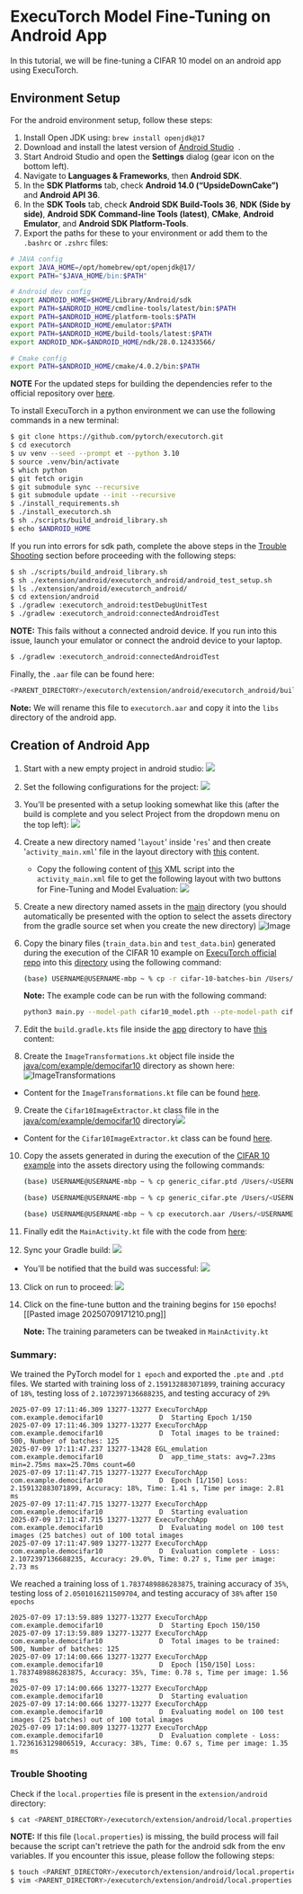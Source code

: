 # ExecuTorch Model Fine-Tuning on Android App

In this tutorial, we will be fine-tuning a CIFAR 10 model on an android app using ExecuTorch.

## Environment Setup

For the android environment setup, follow these steps:

1. Install Open JDK using: `brew install openjdk@17`
2. Download and install the latest version of [Android Studio](https://developer.android.com/studio/)  .
3. Start Android Studio and open the **Settings** dialog (gear icon on the bottom left).
4. Navigate to **Languages & Frameworks**, then **Android SDK**.
5. In the **SDK Platforms** tab, check **Android 14.0 (“UpsideDownCake”)** and **Android API 36**.
6. In the **SDK Tools** tab, check **Android SDK Build-Tools 36**, **NDK (Side by side)**, **Android SDK Command-line Tools (latest)**, **CMake**, **Android Emulator**, and **Android SDK Platform-Tools**.
7. Export the paths for these to your environment or add them to the `.bashrc` or `.zshrc` files:
```bash
# JAVA config
export JAVA_HOME=/opt/homebrew/opt/openjdk@17/
export PATH="$JAVA_HOME/bin:$PATH"

# Android dev config
export ANDROID_HOME=$HOME/Library/Android/sdk
export PATH=$ANDROID_HOME/cmdline-tools/latest/bin:$PATH
export PATH=$ANDROID_HOME/platform-tools:$PATH
export PATH=$ANDROID_HOME/emulator:$PATH
export PATH=$ANDROID_HOME/build-tools/latest:$PATH
export ANDROID_NDK=$ANDROID_HOME/ndk/28.0.12433566/

# Cmake config
export PATH=$ANDROID_HOME/cmake/4.0.2/bin:$PATH
```

**NOTE** For the updated steps for building the dependencies refer to the official repository over [here](https://github.com/pytorch/executorch/blob/main/extension/android/README.md).

To install ExecuTorch in a python environment we can use the following commands in a new terminal:

```bash
$ git clone https://github.com/pytorch/executorch.git
$ cd executorch
$ uv venv --seed --prompt et --python 3.10
$ source .venv/bin/activate
$ which python
$ git fetch origin
$ git submodule sync --recursive
$ git submodule update --init --recursive
$ ./install_requirements.sh
$ ./install_executorch.sh
$ sh ./scripts/build_android_library.sh
$ echo $ANDROID_HOME
```

If you run into errors for sdk path, complete the above steps in the [Trouble Shooting](#trouble-shooting) section before proceeding with the following steps:

```bash
$ sh ./scripts/build_android_library.sh
$ sh ./extension/android/executorch_android/android_test_setup.sh
$ ls ./extension/android/executorch_android/
$ cd extension/android
$ ./gradlew :executorch_android:testDebugUnitTest
$ ./gradlew :executorch_android:connectedAndroidTest
```

**NOTE:** This fails without a connected android device. If you run into this issue, launch your emulator or connect the android device to your laptop.

```bash
$ ./gradlew :executorch_android:connectedAndroidTest
```

Finally, the `.aar` file can be found here:

```bash
<PARENT_DIRECTORY>/executorch/extension/android/executorch_android/build/outputs/aar/executorch_android-debug.aar
```

**Note:** We will rename this file to `executorch.aar` and copy it into the `libs` directory of the android app.

## Creation of Android App

1. Start with a new empty project in android studio:
    ![](./images/Pasted%20image%2020250709162820.png)

2. Set the following configurations for the project:
    ![](./images/Pasted%20image%2020250709163001.png)

3. You'll be presented with a setup looking somewhat like this (after the build is complete and you select Project from the dropdown menu on the top left):
    ![](./images/Pasted%20image%2020250709163834.png)

4. Create a new directory named '`layout`' inside '`res`' and then create '`activity_main.xml`' file in the layout directory with [this](./app/src/main/res/layout/activity_main.xml) content.
    - Copy the following content of [this](./app/src/main/res/layout/activity_main.xml) XML script into the `activity_main.xml` file to get the following layout with two buttons for Fine-Tuning and Model Evaluation:
    ![](./images/Pasted%20image%2020250709164234.png)

5. Create a new directory named assets in the [main](./app/src/main) directory (you should automatically be presented with the option to select the assets directory from the gradle source set when you create the new directory) ![Image](./images/Pasted%20image%2020250709164842.png)

6. Copy the binary files (`train_data.bin` and `test_data.bin`) generated during the execution of the CIFAR 10 example on [ExecuTorch official repo](https://github.com/pytorch/executorch/tree/main/extension/training/examples/CIFAR) into this [directory](./app/src/main/assets/cifar-10-batches-bin) using the following command:

    ```bash
    (base) USERNAME@USERNAME-mbp ~ % cp -r cifar-10-batches-bin /Users/<USERNAME>/AndroidStudioProjects/DemoCIFAR10/app/src/main/assets
    ```
    **Note:** The example code can be run with the following command:
    ```bash
    python3 main.py --model-path cifar10_model.pth --pte-model-path cifar10_model.pte --split-pte-model-path cifar10_model_pte_only.pte --save-pt-json cifar10_pt.json --save-et-json cifar10_et.json --ptd-model-dir . --epochs 10 --fine-tune-epochs 50
    ```

7. Edit the `build.gradle.kts` file inside the [app](./app) directory to have [this](./app/build.gradle.kts) content:

8. Create the `ImageTransformations.kt` object file inside the [java/com/example/democifar10](./app/src/main/java/com/example/democifar10/) directory as shown here:
    ![ImageTransformations](./images/Pasted%20image%2020250709165757.png)

- Content for the `ImageTransformations.kt` file can be found [here](app/src/main/java/com/example/democifar10/ImageTransformations.kt).

9. Create the `Cifar10ImageExtractor.kt` class file in the [java/com/example/democifar10](./app/src/main/java/com/example/democifar10) directory![](./images/Pasted%20image%2020250709170006.png)

- Content for the `Cifar10ImageExtractor.kt` class can be found [here](./app/src/main/java/com/example/democifar10/Cifar10ImageExtractor.kt).

10. Copy the assets generated in during the execution of the [CIFAR 10 example](https://github.com/pytorch/executorch/tree/main/extension/training/examples/CIFAR) into the assets directory using the following commands:

    ```bash
    (base) USERNAME@USERNAME-mbp ~ % cp generic_cifar.ptd /Users/<USERNAME>/AndroidStudioProjects/DemoCIFAR10/app/src/main/assets

    (base) USERNAME@USERNAME-mbp ~ % cp generic_cifar.pte /Users/<USERNAME>/AndroidStudioProjects/DemoCIFAR10/app/src/main/assets

    (base) USERNAME@USERNAME-mbp ~ % cp executorch.aar /Users/<USERNAME>/AndroidStudioProjects/DemoCIFAR10/app/libs
    ```

11. Finally edit the `MainActivity.kt` file with the code from [here](./app/src/main/java/com/example/democifar10/MainActivity.kt):

12. Sync your Gradle build: ![](./images/Pasted%20image%2020250709170528.png)


- You'll be notified that the build was successful: ![](./images/Pasted%20image%2020250709171142.png)


13. Click on run to proceed: ![](./images/Pasted%20image%2020250709170837.png)

14. Click on the fine-tune button and the training begins for `150` epochs![[Pasted image 20250709171210.png]]

    **Note:** The training parameters can be tweaked in `MainActivity.kt`

### Summary:

We trained the PyTorch model for `1 epoch` and exported the `.pte` and `.ptd` files. We started with training loss of `2.159132883071899`, training accuracy of `18%`, testing loss of `2.1072397136688235`, and testing accuracy of `29%`

```log
2025-07-09 17:11:46.309 13277-13277 ExecuTorchApp           com.example.democifar10              D  Starting Epoch 1/150
2025-07-09 17:11:46.309 13277-13277 ExecuTorchApp           com.example.democifar10              D  Total images to be trained: 500, Number of batches: 125
2025-07-09 17:11:47.237 13277-13428 EGL_emulation           com.example.democifar10              D  app_time_stats: avg=7.23ms min=2.75ms max=25.70ms count=60
2025-07-09 17:11:47.715 13277-13277 ExecuTorchApp           com.example.democifar10              D  Epoch [1/150] Loss: 2.159132883071899, Accuracy: 18%, Time: 1.41 s, Time per image: 2.81 ms
2025-07-09 17:11:47.715 13277-13277 ExecuTorchApp           com.example.democifar10              D  Starting evaluation
2025-07-09 17:11:47.715 13277-13277 ExecuTorchApp           com.example.democifar10              D  Evaluating model on 100 test images (25 batches) out of 100 total images
2025-07-09 17:11:47.989 13277-13277 ExecuTorchApp           com.example.democifar10              D  Evaluation complete - Loss: 2.1072397136688235, Accuracy: 29.0%, Time: 0.27 s, Time per image: 2.73 ms
```

We reached a training loss of `1.7837489886283875`, training accuracy of `35%`, testing loss of `2.0501016211509704`, and testing accuracy of `38%` after `150 epochs`

```log
2025-07-09 17:13:59.889 13277-13277 ExecuTorchApp           com.example.democifar10              D  Starting Epoch 150/150
2025-07-09 17:13:59.889 13277-13277 ExecuTorchApp           com.example.democifar10              D  Total images to be trained: 500, Number of batches: 125
2025-07-09 17:14:00.666 13277-13277 ExecuTorchApp           com.example.democifar10              D  Epoch [150/150] Loss: 1.7837489886283875, Accuracy: 35%, Time: 0.78 s, Time per image: 1.56 ms
2025-07-09 17:14:00.666 13277-13277 ExecuTorchApp           com.example.democifar10              D  Starting evaluation
2025-07-09 17:14:00.666 13277-13277 ExecuTorchApp           com.example.democifar10              D  Evaluating model on 100 test images (25 batches) out of 100 total images
2025-07-09 17:14:00.809 13277-13277 ExecuTorchApp           com.example.democifar10              D  Evaluation complete - Loss: 1.7236163129806519, Accuracy: 38%, Time: 0.67 s, Time per image: 1.35 ms
```

### Trouble Shooting

Check if the `local.properties` file is present in the `extension/android` directory:

```bash
$ cat <PARENT_DIRECTORY>/executorch/extension/android/local.properties
```

**NOTE:** If this file (`local.properties`) is missing, the build process will fail because the script can't retrieve the path for the android sdk from the env variables. If you encounter this issue, please follow the following steps:

```bash
$ touch <PARENT_DIRECTORY>/executorch/extension/android/local.properties
$ vim <PARENT_DIRECTORY>/executorch/extension/android/local.properties # Add the path to your sdk directory into this file like: sdk.dir=/Users/<USERNAME>/Library/Android/sdk
```
